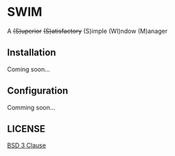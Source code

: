 # SWIM

A ~~(S)uperior~~ ~~(S)atisfactory~~ (S)imple (WI)ndow (M)anager

## Installation

Coming soon...

## Configuration

Comming soon...

## LICENSE

[BSD 3 Clause](http://github.com/jaschr/swim/blob/main/LICENSE)

